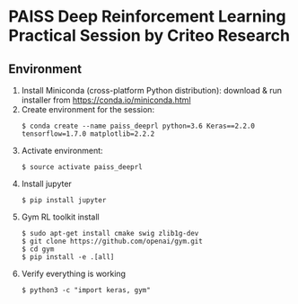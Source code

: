 # PAISS Deep Reinforcement Learning Practical Session by Criteo Research

## Environment

1. Install Miniconda (cross-platform Python distribution): download & run installer from https://conda.io/miniconda.html
1. Create environment for the session:
    ```
    $ conda create --name paiss_deeprl python=3.6 Keras==2.2.0 tensorflow=1.7.0 matplotlib=2.2.2
    ```
1. Activate environment:
    ```
    $ source activate paiss_deeprl
    ```
1. Install jupyter
    ```
    $ pip install jupyter
    ```
1. Gym RL toolkit install
    ```
    $ sudo apt-get install cmake swig zlib1g-dev
    $ git clone https://github.com/openai/gym.git
    $ cd gym
    $ pip install -e .[all]
    ```
1. Verify everything is working
    ```
    $ python3 -c "import keras, gym"
    ```

